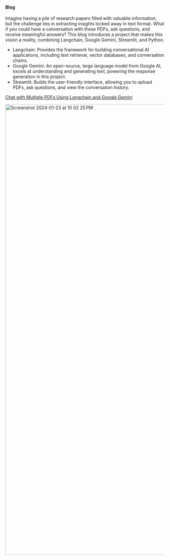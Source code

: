 #### Blog 

Imagine having a pile of research papers filled with valuable information, but the challenge lies in extracting insights locked away in text format. What if you could have a conversation with these PDFs, ask questions, and receive meaningful answers? This blog introduces a project that makes this vision a reality, combining Langchain, Google Gemini, Streamlit, and Python.

- Langchain: Provides the framework for building conversational AI applications, including text retrieval, vector databases, and conversation chains.
- Google Gemini: An open-source, large language model from Google AI, excels at understanding and generating text, powering the response generation in this project.
- Streamlit: Builds the user-friendly interface, allowing you to upload PDFs, ask questions, and view the conversation history.
  
<a href="https://medium.com/@aint-that-easy/aint-that-easy-3-chat-with-multiple-pdfs-using-langchain-and-google-gemini-720ad3bf5969">Chat with Multiple PDFs Using Langchain and Google Gemini</a>

<img width="1421" alt="Screenshot 2024-01-23 at 10 02 25 PM" src="https://github.com/aakriti1318/RAG-Use-cases/assets/56245613/b7c04d9e-bdc5-4b6a-b837-071f6095ea3b">
